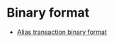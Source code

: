 # Binary format

* [Alias transaction binary format](/blockchain/binary-format/transaction-binary-format/alias-transaction-binary-format.md)
